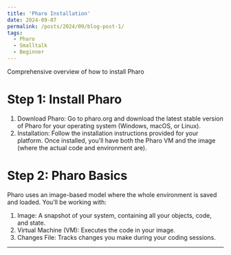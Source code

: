 ```yaml
---
title: 'Pharo Installation'
date: 2024-09-07
permalink: /posts/2024/09/blog-post-1/
tags:
  - Pharo
  - Smalltalk
  - Beginner
---
```


Comprehensive overview of how to install Pharo

Step 1: Install Pharo
======
1. Download Pharo: Go to pharo.org and download the latest stable version of Pharo for your operating system (Windows, macOS, or Linux).
2. Installation: Follow the installation instructions provided for your platform. Once installed, you’ll have both the Pharo VM and the image (where the actual code and environment are).


Step 2: Pharo Basics
======
Pharo uses an image-based model where the whole environment is saved and loaded. You’ll be working with:

1. Image: A snapshot of your system, containing all your objects, code, and state.
2. Virtual Machine (VM): Executes the code in your image.
3. Changes File: Tracks changes you make during your coding sessions.

------